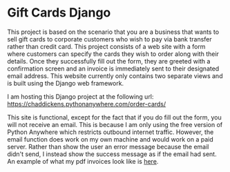 # Gift Cards Django

This project is based on the scenario that you are a business that wants to sell gift cards to corporate customers who wish to pay via bank transfer rather than credit card. This project consists of a web site with a form where customers can specify the cards they wish to order along with their details. Once they successfully fill out the form, they are greeted with a confirmation screen and an invoice is immediately sent to their designated email address. This website currently only contains two separate views and is built using the Django web framework.

I am hosting this Django project at the following url:
https://chaddickens.pythonanywhere.com/order-cards/

This site is functional, except for the fact that if you do fill out the form, you will not receive an email. This is because I am only using the free version of Python Anywhere which restricts outbound internet traffic. However, the email function does work on my own machine and would work on a paid server. Rather than show the user an error message because the email didn't send, I instead show the success message as if the email had sent. An example of what my pdf invoices look like is [here](gift_cards_django/static/gift_cards_app/pdfs/Penrith%20Panthers%20DtbkpK0rmr.pdf).
